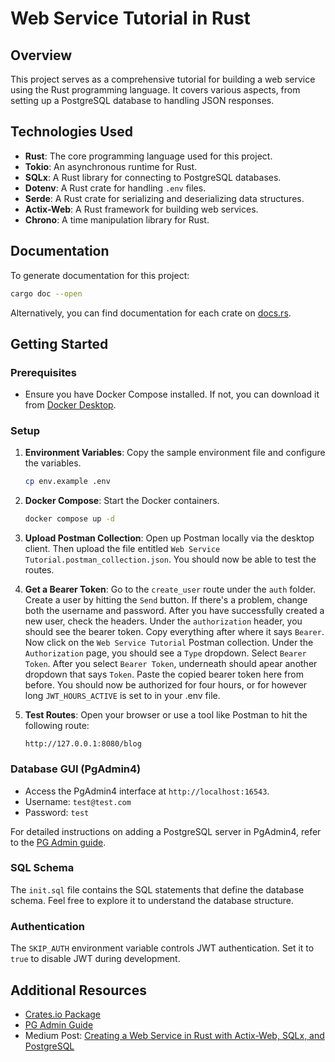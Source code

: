# Web Service Tutorial in Rust

## Overview

This project serves as a comprehensive tutorial for building a web service using the Rust programming language. It covers various aspects, from setting up a PostgreSQL database to handling JSON responses.

## Technologies Used

- **Rust**: The core programming language used for this project.
- **Tokio**: An asynchronous runtime for Rust.
- **SQLx**: A Rust library for connecting to PostgreSQL databases.
- **Dotenv**: A Rust crate for handling `.env` files.
- **Serde**: A Rust crate for serializing and deserializing data structures.
- **Actix-Web**: A Rust framework for building web services.
- **Chrono**: A time manipulation library for Rust.

## Documentation

To generate documentation for this project:

```bash
cargo doc --open
```

Alternatively, you can find documentation for each crate on [docs.rs](https://docs.rs/).

## Getting Started

### Prerequisites

- Ensure you have Docker Compose installed. If not, you can download it from [Docker Desktop](https://www.docker.com/products/docker-desktop).

### Setup

1. **Environment Variables**: Copy the sample environment file and configure the variables.

    ```bash
    cp env.example .env
    ```

2. **Docker Compose**: Start the Docker containers.

    ```bash
    docker compose up -d
    ```
3. **Upload Postman Collection**: Open up Postman locally via the desktop client. Then upload the file entitled `Web Service Tutorial.postman_collection.json`. You should now be able to test the routes.
4. **Get a Bearer Token**: Go to the `create_user` route under the `auth` folder. Create a user by hitting the `Send` button. If there's a problem, change both the username and password. After you have successfully created a new user, check the headers. Under the `authorization` header, you should see the bearer token. Copy everything after where it says `Bearer`. Now click on the `Web Service Tutorial` Postman collection. Under the `Authorization` page, you should see a `Type` dropdown. Select `Bearer Token`. After you select `Bearer Token`, underneath should apear another dropdown that says `Token`. Paste the copied bearer token here from before. You should now be authorized for four hours, or for however long `JWT_HOURS_ACTIVE` is set to in your .env file.

3. **Test Routes**: Open your browser or use a tool like Postman to hit the following route:

    ```
    http://127.0.0.1:8080/blog
    ```

### Database GUI (PgAdmin4)

- Access the PgAdmin4 interface at `http://localhost:16543`.
- Username: `test@test.com`
- Password: `test`

For detailed instructions on adding a PostgreSQL server in PgAdmin4, refer to the [PG Admin guide](https://onexlab-io.medium.com/docker-compose-postgres-initdb-ba0021deef76).

### SQL Schema

The `init.sql` file contains the SQL statements that define the database schema. Feel free to explore it to understand the database structure.

### Authentication

The `SKIP_AUTH` environment variable controls JWT authentication. Set it to `true` to disable JWT during development.

## Additional Resources

- [Crates.io Package](https://crates.io/crates/webservice_tutorial)
- [PG Admin Guide](https://onexlab-io.medium.com/docker-compose-postgres-initdb-ba0021deef76)
- Medium Post: [Creating a Web Service in Rust with Actix-Web, SQLx, and PostgreSQL](https://hstreet.tech/creating-a-web-service-in-rust-with-actix-web-sqlx-and-postgresql-805c9d1aae35)
